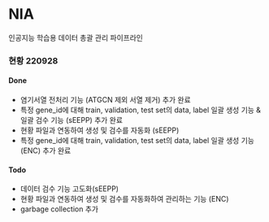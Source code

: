 # NIA
인공지능 학습용 데이터 총괄 관리 파이프라인


### 현황 220928
#### Done
- 염기서열 전처리 기능 (ATGCN 제외 서열 제거) 추가 완료
- 특정 gene_id에 대해 train, validation, test set의 data, label 일괄 생성 기능 & 일괄 검수 기능 (sEEPP) 추가 완료
- 현황 파일과 연동하여 생성 및 검수를 자동화 (sEEPP)
- 특정 gene_id에 대해 train, validation, test set의 data, label 일괄 생성 기능 (ENC) 추가 완료
#### Todo
- 데이터 검수 기능 고도화(sEEPP)
- 현황 파일과 연동하여 생성 및 검수를 자동화하여 관리하는 기능 (ENC)
- garbage collection 추가
